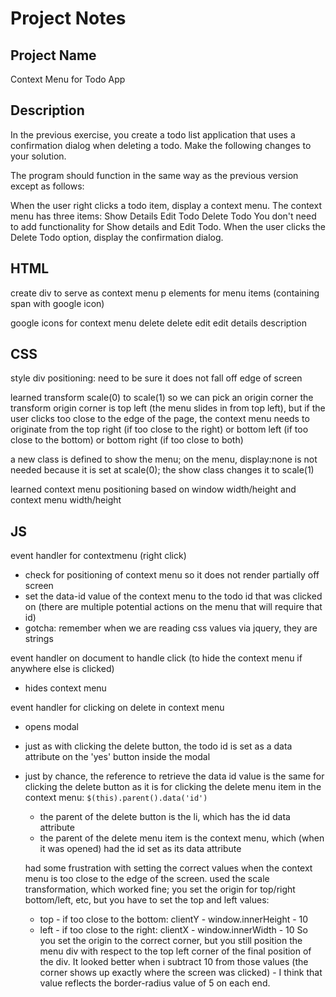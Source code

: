# Project Notes

## Project Name
Context Menu for Todo App

## Description
In the previous exercise, you create a todo list application that uses a confirmation dialog when deleting a todo. Make the following changes to your solution.

The program should function in the same way as the previous version except as follows:

When the user right clicks a todo item, display a context menu.
The context menu has three items:
Show Details
Edit Todo
Delete Todo
You don't need to add functionality for Show details and Edit Todo.
When the user clicks the Delete Todo option, display the confirmation dialog.

## HTML
create div to serve as context menu
p elements for menu items (containing span with google icon)

google icons for context menu
delete <span class="material-symbols-rounded">delete</span>
edit <span class="material-symbols-rounded">edit</span>
details <span class="material-symbols-rounded">description</span>

## CSS
style div
positioning: need to be sure it does not fall off edge of screen

learned transform scale(0) to scale(1) so we can pick an origin corner
the transform origin corner is top left (the menu slides in from top left), but if the user clicks too close to the edge of the page, the context menu needs to originate from the top right (if too close to the right) or bottom left (if too close to the bottom) or bottom right (if too close to both)

a new class is defined to show the menu; on the menu, display:none is not needed because it is set at scale(0); the show class changes it to scale(1)

learned context menu positioning based on window width/height and context menu width/height

## JS
event handler for contextmenu (right click)
- check for positioning of context menu so it does not render partially off screen
- set the data-id value of the context menu to the todo id that was clicked on (there are multiple potential actions on the menu that will require that id)
- gotcha: remember when we are reading css values via jquery, they are strings

event handler on document to handle click (to hide the context menu if anywhere else is clicked)
- hides context menu

event handler for clicking on delete in context menu
- opens modal
- just as with clicking the delete button, the todo id is set as a data attribute on the 'yes' button inside the modal
- just by chance, the reference to retrieve the data id value is the same for clicking the delete button as it is for clicking the delete menu item in the context menu:
`$(this).parent().data('id')`
  - the parent of the delete button is the li, which has the id data attribute
  - the parent of the delete menu item is the context menu, which (when it was opened) had the id set as its data attribute


  had some frustration with setting the correct values when the context menu is too close to the edge of the screen. used the scale transformation, which worked fine; you set the origin for top/right bottom/left, etc, but you have to set the top and left values:
  - top - if too close to the bottom: clientY - window.innerHeight - 10
  - left - if too close to the right: clientX - window.innerWidth - 10
  So you set the origin to the correct corner, but you still position the menu div with respect to the top left corner of the final position of the div. It looked better when i subtract 10 from those values (the corner shows up exactly where the screen was clicked) - I think that value reflects the border-radius value of 5 on each end.
